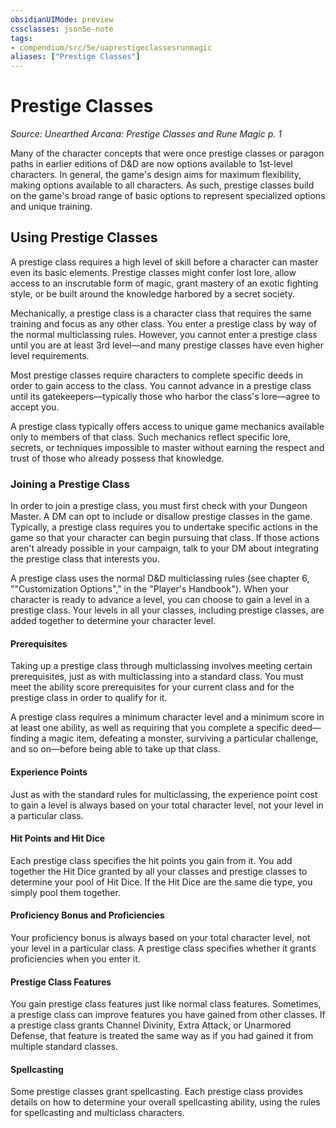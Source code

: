 ```yaml
---
obsidianUIMode: preview
cssclasses: json5e-note
tags:
- compendium/src/5e/uaprestigeclassesrunmagic
aliases: ["Prestige Classes"]
---
```

# Prestige Classes
*Source: Unearthed Arcana: Prestige Classes and Rune Magic p. 1* 

Many of the character concepts that were once prestige classes or paragon paths in earlier editions of D&D are now options available to 1st-level characters. In general, the game's design aims for maximum flexibility, making options available to all characters. As such, prestige classes build on the game's broad range of basic options to represent specialized options and unique training.

## Using Prestige Classes

A prestige class requires a high level of skill before a character can master even its basic elements. Prestige classes might confer lost lore, allow access to an inscrutable form of magic, grant mastery of an exotic fighting style, or be built around the knowledge harbored by a secret society.

Mechanically, a prestige class is a character class that requires the same training and focus as any other class. You enter a prestige class by way of the normal multiclassing rules. However, you cannot enter a prestige class until you are at least 3rd level—and many prestige classes have even higher level requirements.

Most prestige classes require characters to complete specific deeds in order to gain access to the class. You cannot advance in a prestige class until its gatekeepers—typically those who harbor the class's lore—agree to accept you.

A prestige class typically offers access to unique game mechanics available only to members of that class. Such mechanics reflect specific lore, secrets, or techniques impossible to master without earning the respect and trust of those who already possess that knowledge.

### Joining a Prestige Class

In order to join a prestige class, you must first check with your Dungeon Master. A DM can opt to include or disallow prestige classes in the game. Typically, a prestige class requires you to undertake specific actions in the game so that your character can begin pursuing that class. If those actions aren't already possible in your campaign, talk to your DM about integrating the prestige class that interests you.

A prestige class uses the normal D&D multiclassing rules (see chapter 6, ""Customization Options"," in the "Player's Handbook"). When your character is ready to advance a level, you can choose to gain a level in a prestige class. Your levels in all your classes, including prestige classes, are added together to determine your character level.

#### Prerequisites

Taking up a prestige class through multiclassing involves meeting certain prerequisites, just as with multiclassing into a standard class. You must meet the ability score prerequisites for your current class and for the prestige class in order to qualify for it.

A prestige class requires a minimum character level and a minimum score in at least one ability, as well as requiring that you complete a specific deed—finding a magic item, defeating a monster, surviving a particular challenge, and so on—before being able to take up that class.

#### Experience Points

Just as with the standard rules for multiclassing, the experience point cost to gain a level is always based on your total character level, not your level in a particular class.

#### Hit Points and Hit Dice

Each prestige class specifies the hit points you gain from it. You add together the Hit Dice granted by all your classes and prestige classes to determine your pool of Hit Dice. If the Hit Dice are the same die type, you simply pool them together.

#### Proficiency Bonus and Proficiencies

Your proficiency bonus is always based on your total character level, not your level in a particular class. A prestige class specifies whether it grants proficiencies when you enter it.

#### Prestige Class Features

You gain prestige class features just like normal class features. Sometimes, a prestige class can improve features you have gained from other classes. If a prestige class grants Channel Divinity, Extra Attack, or Unarmored Defense, that feature is treated the same way as if you had gained it from multiple standard classes.

#### Spellcasting

Some prestige classes grant spellcasting. Each prestige class provides details on how to determine your overall spellcasting ability, using the rules for spellcasting and multiclass characters.